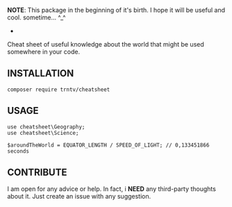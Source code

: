 **NOTE**: This package in the beginning of it's birth. I hope it will be useful and cool. sometime... ^_^

-

Cheat sheet of useful knowledge about the world that might be used somewhere in your code. 
## INSTALLATION
```
composer require trntv/cheatsheet
```

## USAGE
```
use cheatsheet\Geography;
use cheatsheet\Science;

$aroundTheWorld = EQUATOR_LENGTH / SPEED_OF_LIGHT; // 0,133451866 seconds
```


## CONTRIBUTE
I am open for any advice or help. In fact, i **NEED** any third-party thoughts about it. Just create an issue with any suggestion.
